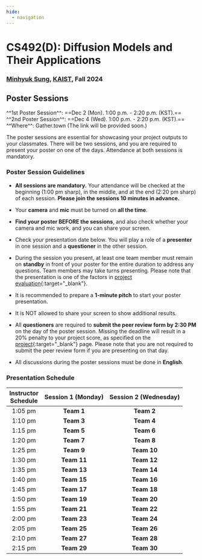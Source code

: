 ```yaml
---
hide:
  - navigation
---
```


# CS492(D): Diffusion Models and Their Applications

<h3><b>
<a href="http://mhsung.github.io/" target="_blank">Minhyuk Sung</a>, <a href="https://www.kaist.ac.kr/" target="_blank">KAIST</a>, Fall 2024
</b></h3>


## Poster Sessions

^^1st Poster Session^^: ==Dec 2 (Mon).  1:00 p.m. - 2:20 p.m. (KST).==  
^^2nd Poster Session^^: ==Dec 4 (Wed).  1:00 p.m. - 2:20 p.m. (KST).==  
^^Where^^: Gather.town (The link will be provided soon.)

The poster sessions are essential for showcasing your project outputs to your classmates. There will be two sessions, and you are required to present your poster on one of the days. Attendance at both sessions is mandatory.


### Poster Session Guidelines

- **All sessions are mandatory.** Your attendance will be checked at the beginning (1:00 pm sharp), in the middle, and at the end (2:20 pm sharp) of each session. **Please join the sessions 10 minutes in advance.**

- Your **camera** and **mic** must be turned on **all the time**.

- **Find your poster BEFORE the sessions**, and also check whether your camera and mic work, and you can share your screen.

- Check your presentation date below. You will play a role of a **presenter** in one session and a **questioner** in the other session.

- During the session you present, at least one team member must remain on **standby** in front of your poster for the entire duration to address any questions. Team members may take turns presenting. Please note that the presentation is one of the factors in [project evaluation](../project/#poster-sessions){:target="_blank"}.

- It is recommended to prepare a **1-minute pitch** to start your poster presentation.

- It is NOT allowed to share your screen to show additional results.

- All **questioners** are required to **submit the peer review form by 2:30 PM** on the day of the poster session. Missing the deadline will result in a 20% penalty to your project score, as specified on the [project](../project/#important-what-is-allowed-and-what-is-not-allowed-please-read-carefully){:target="_blank"} page. Please note that you are not required to submit the peer review form if you are presenting on that day.

- All discussions during the poster sessions must be done in **English**.


### Presentation Schedule
| Instructor<br>Schedule | Session 1 (Monday) | Session 2 (Wednesday) |
| :----: | :----: | :----: |
| 1:05 pm | **Team 1** | **Team 2** |
| 1:10 pm | **Team 3** | **Team 4** |
| 1:15 pm | **Team 5** | **Team 6** |
| 1:20 pm | **Team 7** | **Team 8** |
| 1:25 pm | **Team 9** | **Team 10** |
| 1:30 pm | **Team 11** | **Team 12** |
| 1:35 pm | **Team 13** | **Team 14** |
| 1:40 pm | **Team 15** | **Team 16** |
| 1:45 pm | **Team 17** | **Team 18** |
| 1:50 pm | **Team 19** | **Team 20** |
| 1:55 pm | **Team 21** | **Team 22** |
| 2:00 pm | **Team 23** | **Team 24** |
| 2:05 pm | **Team 25** | **Team 26** |
| 2:10 pm | **Team 27** | **Team 28** |
| 2:15 pm | **Team 29** | **Team 30** |

<br />
